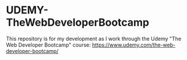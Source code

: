 # UDEMY-TheWebDeveloperBootcamp
This repository is for my development as I work through the Udemy "The Web Developer Bootcamp" course: https://www.udemy.com/the-web-developer-bootcamp/

